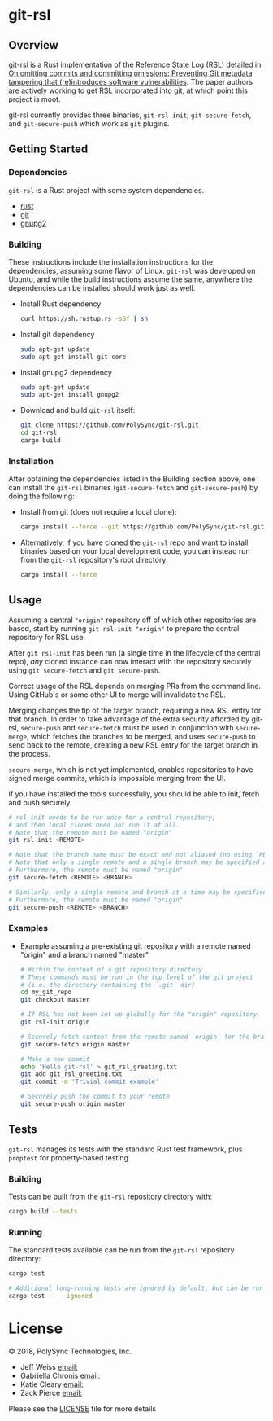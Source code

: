 # git-rsl

## Overview

git-rsl is a Rust implementation of the Reference State Log (RSL) detailed in [On omitting
commits and committing omissions: Preventing Git metadata tampering that
(re)introduces software
vulnerabilities](https://www.usenix.org/system/files/conference/usenixsecurity16/sec16_paper_torres-arias.pdf).
The paper authors are actively working to get RSL incorporated into
[git](https://github.com/git/git), at which point this project is moot.

git-rsl currently provides three binaries, `git-rsl-init`, `git-secure-fetch`, and `git-secure-push` which
work as `git` plugins.

## Getting Started

### Dependencies

`git-rsl` is a Rust project with some system dependencies.

* [rust](https://github.com/rust-lang-nursery/rustup.rs)
* [git](https://git-scm.com/)
* [gnupg2](https://gnupg.org/)

### Building

These instructions include the installation instructions for the dependencies,
assuming some flavor of Linux. `git-rsl` was developed on Ubuntu, and while
the build instructions assume the same, anywhere the dependencies can be installed
should work just as well.


* Install Rust dependency
  ```bash
  curl https://sh.rustup.rs -sSf | sh
  ```
* Install git dependency
  ```bash
  sudo apt-get update
  sudo apt-get install git-core
  ```
* Install gnupg2 dependency
  ```bash
  sudo apt-get update
  sudo apt-get install gnupg2
  ```
* Download and build `git-rsl` itself:
  ```bash
  git clone https://github.com/PolySync/git-rsl.git
  cd git-rsl
  cargo build
  ```

### Installation

After obtaining the dependencies listed in the Building section above,
one can install the `git-rsl` binaries (`git-secure-fetch` and `git-secure-push`)
by doing the following:

* Install from git (does not require a local clone):
  ```bash
  cargo install --force --git https://github.com/PolySync/git-rsl.git
  ```
* Alternatively, if you have cloned the `git-rsl` repo and want to install
  binaries based on your local development code, you can instead run from
  the `git-rsl` repository's root directory:
  ```bash
  cargo install --force
  ```

## Usage

Assuming a central `"origin"` repository off of which other repositories are based,
start by running `git rsl-init "origin"` to prepare the central repository for RSL use.

After `git rsl-init` has been run (a single time in the lifecycle of the central repo),
*any* cloned instance can now interact with the repository securely
using `git secure-fetch` and `git secure-push`.

Correct usage of the RSL depends on merging PRs from the command line.
Using GitHub's or some other UI to merge will invalidate the RSL.

Merging changes the tip of the target branch, requiring a new RSL entry
for that branch. In order to take advantage of the extra security afforded
by git-rsl, `secure-push` and `secure-fetch` must be used in conjunction
with `secure-merge`, which fetches the branches to be merged, and uses
`secure-push` to send back to the remote, creating a new RSL entry for
the target branch in the process.

`secure-merge`, which is not yet implemented, enables repositories to
have signed merge commits, which is impossible merging from the UI.

If you have installed the tools successfully,
you should be able to init, fetch and push securely.

```bash
# rsl-init needs to be run once for a central repository,
# and then local clones need not run it at all.
# Note that the remote must be named "origin"
git rsl-init <REMOTE>

# Note that the branch name must be exact and not aliased (no using `HEAD`)
# Note that only a single remote and a single branch may be specified at a time
# Furthermore, the remote must be named "origin"
git secure-fetch <REMOTE> <BRANCH>

# Similarly, only a single remote and branch at a time may be specified for pushing
# Furthermore, the remote must be named "origin"
git secure-push <REMOTE> <BRANCH>
```


### Examples

* Example assuming a pre-existing git repository with a remote named "origin"
  and a branch named "master"
  ```bash
  # Within the context of a git repository directory
  # These commands must be run in the top level of the git project
  # (i.e. the directory containing the `.git` dir)
  cd my_git_repo
  git checkout master

  # If RSL has not been set up globally for the "origin" repository, run:
  git rsl-init origin

  # Securely fetch content from the remote named `origin` for the branch `master`
  git secure-fetch origin master

  # Make a new commit
  echo 'Hello git-rsl' > git_rsl_greeting.txt
  git add git_rsl_greeting.txt
  git commit -m 'Trivial commit example'

  # Securely push the commit to your remote
  git secure-push origin master
  ```

## Tests

`git-rsl` manages its tests with the standard Rust test framework, plus `proptest`
for property-based testing.

### Building

Tests can be built from the `git-rsl` repository directory with:

```bash
cargo build --tests
```

### Running

The standard tests available can be run from the `git-rsl` repository directory:

```bash
cargo test

# Additional long-running tests are ignored by default, but can be run using:
cargo test -- --ignored
```

# License

© 2018, PolySync Technologies, Inc.

* Jeff Weiss [email:](mailto:jeffweiss@polysync.io)
* Gabriella Chronis [email:](mailto:gchronis@polysync.io)
* Katie Cleary [email:](mailto:kcleary@polysync.io)
* Zack Pierce [email:](mailto:zpierce@polysync.io)

Please see the [LICENSE](./LICENSE) file for more details
